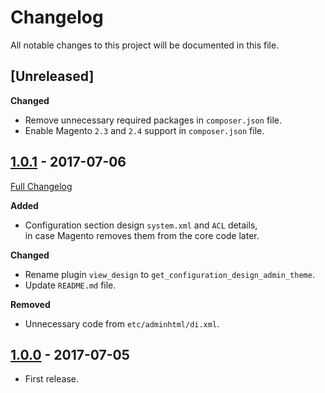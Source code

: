 # Changelog
All notable changes to this project will be documented in this file.

## [Unreleased]
**Changed**
* Remove unnecessary required packages in `composer.json` file.
* Enable Magento `2.3` and `2.4` support in `composer.json` file.

## [1.0.1](https://github.com/akai-z/magento2-module-admin-theme-switcher/tree/1.0.1) - 2017-07-06
[Full Changelog](https://github.com/akai-z/magento2-module-admin-theme-switcher/compare/1.0.0...1.0.1)

**Added**
* Configuration section design `system.xml` and `ACL` details,  
in case Magento removes them from the core code later.

**Changed**
* Rename plugin `view_design` to `get_configuration_design_admin_theme`.
* Update `README.md` file.

**Removed**
* Unnecessary code from `etc/adminhtml/di.xml`.

## [1.0.0](https://github.com/akai-z/magento2-module-admin-theme-switcher/tree/1.0.0) - 2017-07-05
* First release.
